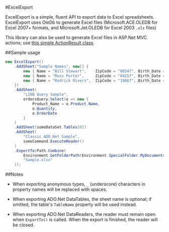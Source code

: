 #ExcelExport

ExcelExport is a simple, fluent API to export data to Excel spreadsheets.  ExcelExport uses OleDb to generate Excel files (Microsoft.ACE.OLEDB for Excel 2007+ formats, and Microsoft.Jet.OLEDB for Excel 2003 `.xls` files)

This library can also be used to generate Excel files in ASP.Net MVC actions; use [this simple ActionResult class](https://gist.github.com/3044898).

##Sample usage

```C#
new ExcelExport()
	.AddSheet("Sample Names", new[] {
		new { Name = "Bill Stewart",	ZipCode = "00347", Birth_Date = new DateTime(1987, 6, 5) },
		new { Name = "Russ Porter",  	ZipCode = "04257", Birth_Date = new DateTime(1956, 7, 8) },
		new { Name = "Rodrick Rivers",	ZipCode = "19867", Birth_Date = new DateTime(1956, 7, 8) }
	})
	.AddSheet(
		"LINQ Query Sample",
		ordersQuery.Select(o => new { 
			Product_Name = o.Product.Name, 
			o.Quantity,
			o.OrderDate
		}
	)
	.AddSheet(someDataSet.Tables[0])
	.AddSheet(
		"Classic ADO.Net Sample",
		someCommand.ExecuteReader()
	)
	.ExportTo(Path.Combine(
		Environment.GetFolderPath(Environment.SpecialFolder.MyDocuments), 
		"Sample.xlsx"
	));
```

##Notes

 - When exporting anonymous types, `_` (underscore) characters in property names will be replaced with spaces.

 - When exporting ADO.Net DataTables, the sheet name is optional; if omitted, the table's `TableName` property will be used instead.

 - When exporting ADO.Net DataReaders, the reader must remain open when `ExportTo()` is called.  When the export is finished, the reader will be closed.